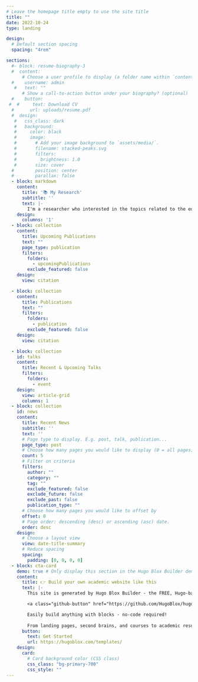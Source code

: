 ```yaml
---
# Leave the homepage title empty to use the site title
title: ""
date: 2022-10-24
type: landing

design:
  # Default section spacing
  spacing: "4rem"

sections:
  #- block: resume-biography-3
  #  content:
      # Choose a user profile to display (a folder name within `content/authors/`)
  #    username: admin
   #   text: ""
      # Show a call-to-action button under your biography? (optional)
  #    button:
 #  #     text: Download CV
  #      url: uploads/resume.pdf
  #  design:
   #   css_class: dark
   #   background:
   #     color: black
   #     image:
   #       # Add your image background to `assets/media/`.
   #       filename: stacked-peaks.svg
   #       filters:
   #         brightness: 1.0
   #       size: cover
  #        position: center
  #        parallax: false
  - block: markdown
    content:
      title: '📚 My Research'
      subtitle: ''
      text: |-
        I'm a researcher who interested in the topics related to the education, virtual reality, HCI. Please reach out to collaborate 😃
    design:
      columns: '1'
  - block: collection
    content:
      title: Upcoming Publications
      text: ""
      page_type: publication
      filters:
        folders:
          - upcomingPublications
        exclude_featured: false
    design:
      view: citation

  - block: collection
    content:
      title: Publications
      text: ""
      filters:
        folders:
          - publication
        exclude_featured: false
    design:
      view: citation

  - block: collection
    id: talks
    content:
      title: Recent & Upcoming Talks
      filters:
        folders:
          - event
    design:
      view: article-grid
      columns: 1
  - block: collection
    id: news
    content:
      title: Recent News
      subtitle: ''
      text: ''
      # Page type to display. E.g. post, talk, publication...
      page_type: post
      # Choose how many pages you would like to display (0 = all pages)
      count: 5
      # Filter on criteria
      filters:
        author: ""
        category: ""
        tag: ""
        exclude_featured: false
        exclude_future: false
        exclude_past: false
        publication_type: ""
      # Choose how many pages you would like to offset by
      offset: 0
      # Page order: descending (desc) or ascending (asc) date.
      order: desc
    design:
      # Choose a layout view
      view: date-title-summary
      # Reduce spacing
      spacing:
        padding: [0, 0, 0, 0]
  - block: cta-card
    demo: true # Only display this section in the Hugo Blox Builder demo site
    content:
      title: 👉 Build your own academic website like this
      text: |-
        This site is generated by Hugo Blox Builder - the FREE, Hugo-based open source website builder trusted by 250,000+ academics like you.

        <a class="github-button" href="https://github.com/HugoBlox/hugo-blox-builder" data-color-scheme="no-preference: light; light: light; dark: dark;" data-icon="octicon-star" data-size="large" data-show-count="true" aria-label="Star HugoBlox/hugo-blox-builder on GitHub">Star</a>

        Easily build anything with blocks - no-code required!
        
        From landing pages, second brains, and courses to academic resumés, conferences, and tech blogs.
      button:
        text: Get Started
        url: https://hugoblox.com/templates/
    design:
      card:
        # Card background color (CSS class)
        css_class: "bg-primary-700"
        css_style: ""
---
```

